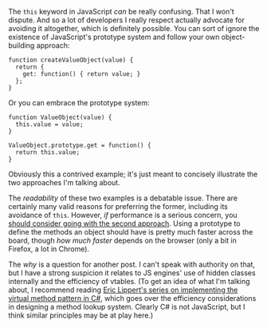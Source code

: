 The `this` keyword in JavaScript *can* be really confusing. That I won't dispute. And so a lot of developers I really respect actually advocate for avoiding it altogether, which is definitely possible. You can sort of ignore the existence of JavaScript's prototype system and follow your own object-building approach:

    function createValueObject(value) {
      return {
        get: function() { return value; }
      };
    }

Or you can embrace the prototype system:

    function ValueObject(value) {
      this.value = value;
    }

    ValueObject.prototype.get = function() {
      return this.value;
    }

Obviously this a contrived example; it's just meant to concisely illustrate the two approaches I'm talking about.

The *readability* of these two examples is a debatable issue. There are certainly many valid reasons for preferring the former, including its avoidance of `this`. However, *if* performance is a serious concern, you [should consider going with the second approach](http://jsperf.com/prototype-vs-factory-performance/3). Using a prototype to define the methods an object should have is pretty much faster across the board, though *how much faster* depends on the browser (only a bit in Firefox, a lot in Chrome).

The *why* is a question for another post. I can't speak with authority on that, but I have a strong suspicion it relates to JS engines' use of hidden classes internally and the efficiency of vtables. (To get an idea of what I'm talking about, I recommend reading [Eric Lippert's series on implementing the virtual method pattern in C#](http://blogs.msdn.com/b/ericlippert/archive/2011/03/17/implementing-the-virtual-method-pattern-in-c-part-one.aspx), which goes over the efficiency considerations in designing a method lookup system. Clearly C# is not JavaScript, but I think similar principles may be at play here.)

